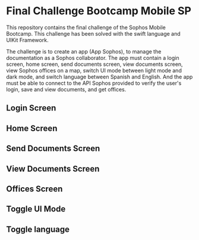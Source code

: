 # Final Challenge Bootcamp Mobile SP
This repository contains the final challenge of the Sophos Mobile Bootcamp. This challenge has been solved with the swift language and UIKit Framework.

The challenge is to create an app (App Sophos), to manage the documentation as a Sophos collaborator. The app must contain a login screen, home screen, send documents screen, view documents screen, view Sophos offices on a map, switch UI mode between light mode and dark mode, and switch language between Spanish and English. And the app must be able to connect to the API Sophos provided to verify the user's login, save and view documents, and get offices.

## Login Screen

## Home Screen

## Send Documents Screen

## View Documents Screen

## Offices Screen

## Toggle UI Mode

## Toggle language
